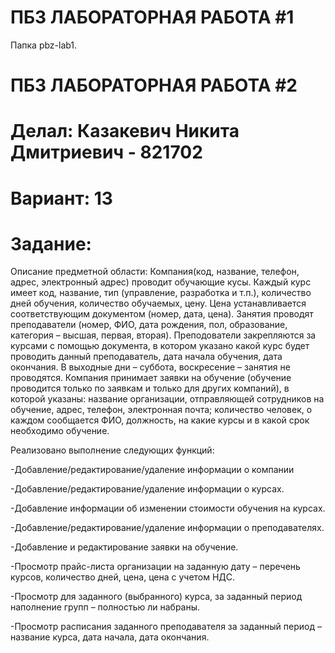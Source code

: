 # ПБЗ ЛАБОРАТОРНАЯ РАБОТА #1
Папка pbz-lab1.

# ПБЗ ЛАБОРАТОРНАЯ РАБОТА #2
# Делал: Казакевич Никита Дмитриевич - 821702
# Вариант: 13
# Задание: 

Описание предметной области: Компания(код, название, телефон, адрес, электронный адрес) проводит обучающие кусы. Каждый курс имеет код, название, тип (управление, разработка и т.п.), количество дней обучения, количество обучаемых, цену. Цена устанавливается соответствующим документом (номер, дата, цена). Занятия проводят преподаватели (номер, ФИО, дата рождения, пол, образование, категория – высшая, первая, вторая). Преподователи закрепляются за курсами с помощью документа, в котором указано какой курс будет проводить данный преподаватель, дата начала обучения, дата окончания. В выходные дни – суббота, воскресение – занятия не проводятся. Компания принимает заявки на обучение (обучение проводится только по заявкам и только для других компаний), в которой указаны: название организации, отправляющей сотрудников на обучение, адрес, телефон, электронная почта; количество человек, о каждом сообщается ФИО, должность, на какие курсы и в какой срок необходимо обучение.

Реализовано выполнение следующих функций:

-Добавление/редактирование/удаление информации о компании

-Добавление/редактирование/удаление информации о курсах.

-Добавление информации об изменении стоимости обучения на курсах.

-Добавление/редактирование/удаление информации о преподавателях.

-Добавление и редактирование заявки на обучение.

-Просмотр прайс-листа организации на заданную дату – перечень курсов, количество дней, цена, цена с учетом НДС.

-Просмотр для заданного (выбранного) курса, за заданный период наполнение групп – полностью ли набраны.

-Просмотр расписания заданного преподавателя за заданный период – название курса, дата начала, дата окончания.